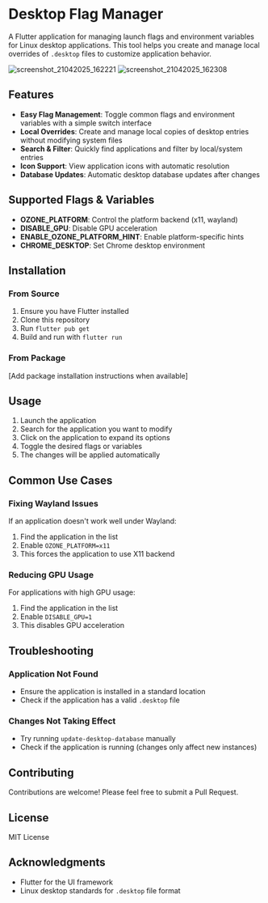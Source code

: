 # Desktop Flag Manager

A Flutter application for managing launch flags and environment variables for Linux desktop applications. This tool helps you create and manage local overrides of `.desktop` files to customize application behavior.

![screenshot_21042025_162221](https://github.com/user-attachments/assets/cde094bc-3ac2-4a02-a914-3d554eeffb73)
![screenshot_21042025_162308](https://github.com/user-attachments/assets/152059eb-bd73-458c-9725-c1d7a129ce5c)


## Features

- **Easy Flag Management**: Toggle common flags and environment variables with a simple switch interface
- **Local Overrides**: Create and manage local copies of desktop entries without modifying system files
- **Search & Filter**: Quickly find applications and filter by local/system entries
- **Icon Support**: View application icons with automatic resolution
- **Database Updates**: Automatic desktop database updates after changes

## Supported Flags & Variables

- **OZONE_PLATFORM**: Control the platform backend (x11, wayland)
- **DISABLE_GPU**: Disable GPU acceleration
- **ENABLE_OZONE_PLATFORM_HINT**: Enable platform-specific hints
- **CHROME_DESKTOP**: Set Chrome desktop environment

## Installation

### From Source

1. Ensure you have Flutter installed
2. Clone this repository
3. Run `flutter pub get`
4. Build and run with `flutter run`

### From Package

[Add package installation instructions when available]

## Usage

1. Launch the application
2. Search for the application you want to modify
3. Click on the application to expand its options
4. Toggle the desired flags or variables
5. The changes will be applied automatically

## Common Use Cases

### Fixing Wayland Issues

If an application doesn't work well under Wayland:

1. Find the application in the list
2. Enable `OZONE_PLATFORM=x11`
3. This forces the application to use X11 backend

### Reducing GPU Usage

For applications with high GPU usage:

1. Find the application in the list
2. Enable `DISABLE_GPU=1`
3. This disables GPU acceleration

## Troubleshooting

### Application Not Found

- Ensure the application is installed in a standard location
- Check if the application has a valid `.desktop` file

### Changes Not Taking Effect

- Try running `update-desktop-database` manually
- Check if the application is running (changes only affect new instances)

## Contributing

Contributions are welcome! Please feel free to submit a Pull Request.

## License

MIT License

## Acknowledgments

- Flutter for the UI framework
- Linux desktop standards for `.desktop` file format
